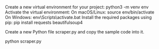 Create a new virtual environment for your project: python3 -m venv env
Activate the virtual environment:
On macOS/Linux: source env/bin/activate
On Windows: env\Scripts\activate.bat
Install the required packages using pip:
  pip install requests beautifulsoup4

Create a new Python file scraper.py and copy the sample code into it.

python scraper.py
